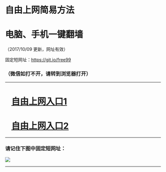 ﻿# 自由上网简易方法

# 电脑、手机一键翻墙

（2017/10/09 更新，网址有效）

固定短网址：https://git.io/free99

### （微信如打不开，请转到浏览器打开）


***





# &nbsp;&nbsp; <a href="http://ft2354929255.fwq-tz-1001.info/fwqtz01.html?t=10090015535 " target="_blank">自由上网入口1</a>
# &nbsp;&nbsp; <a href="http://ft1257131972.fwq-tz-1002.info/fwqtz02.html?t=100900127336 " target="_blank">自由上网入口2</a>
***

### 请记住下图中固定短网址：

<img src="https://s3-us-west-2.amazonaws.com/fwq-1001/yjfq-20170905okok.png" /> 


***

